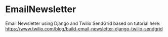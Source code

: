 # EmailNewsletter
Email Newsletter using Django and Twilio SendGrid based on tutorial here: https://www.twilio.com/blog/build-email-newsletter-django-twilio-sendgrid
